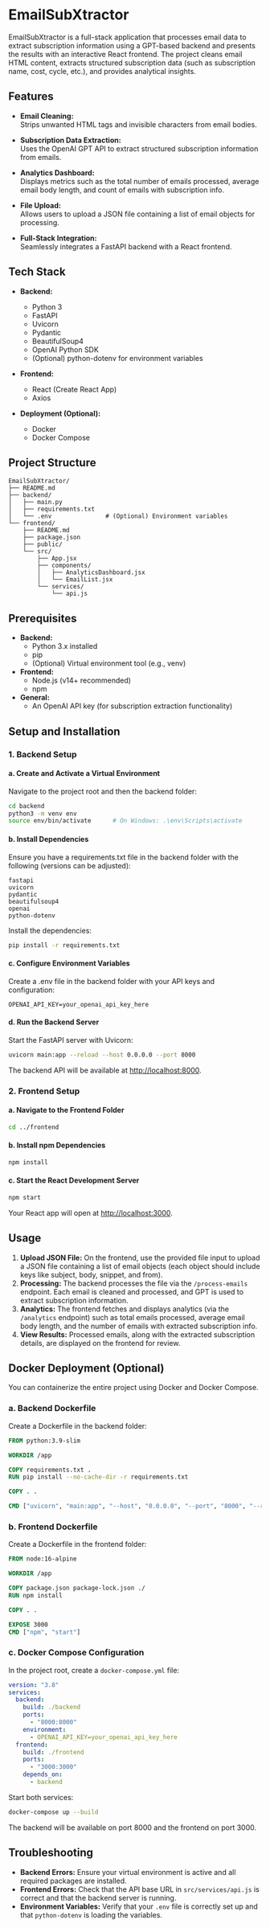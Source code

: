 # EmailSubXtractor

EmailSubXtractor is a full-stack application that processes email data to extract subscription information using a GPT-based backend and presents the results with an interactive React frontend. The project cleans email HTML content, extracts structured subscription data (such as subscription name, cost, cycle, etc.), and provides analytical insights.

## Features

- **Email Cleaning:**  
  Strips unwanted HTML tags and invisible characters from email bodies.
  
- **Subscription Data Extraction:**  
  Uses the OpenAI GPT API to extract structured subscription information from emails.
  
- **Analytics Dashboard:**  
  Displays metrics such as the total number of emails processed, average email body length, and count of emails with subscription info.
  
- **File Upload:**  
  Allows users to upload a JSON file containing a list of email objects for processing.
  
- **Full-Stack Integration:**  
  Seamlessly integrates a FastAPI backend with a React frontend.

## Tech Stack

- **Backend:**
  - Python 3
  - FastAPI
  - Uvicorn
  - Pydantic
  - BeautifulSoup4
  - OpenAI Python SDK
  - (Optional) python-dotenv for environment variables

- **Frontend:**
  - React (Create React App)
  - Axios

- **Deployment (Optional):**
  - Docker
  - Docker Compose

## Project Structure

```plaintext
EmailSubXtractor/
├── README.md
├── backend/
│   ├── main.py
│   ├── requirements.txt
│   └── .env               # (Optional) Environment variables
└── frontend/
    ├── README.md
    ├── package.json
    ├── public/
    └── src/
        ├── App.jsx
        ├── components/
        │   ├── AnalyticsDashboard.jsx
        │   └── EmailList.jsx
        └── services/
            └── api.js
```

## Prerequisites

- **Backend:**
  - Python 3.x installed
  - pip
  - (Optional) Virtual environment tool (e.g., venv)
- **Frontend:**
  - Node.js (v14+ recommended)
  - npm
- **General:**
  - An OpenAI API key (for subscription extraction functionality)

## Setup and Installation

### 1. Backend Setup

#### a. Create and Activate a Virtual Environment

Navigate to the project root and then the backend folder:

```sh
cd backend
python3 -m venv env
source env/bin/activate      # On Windows: .\env\Scripts\activate
```

#### b. Install Dependencies

Ensure you have a requirements.txt file in the backend folder with the following (versions can be adjusted):

```
fastapi
uvicorn
pydantic
beautifulsoup4
openai
python-dotenv
```

Install the dependencies:

```sh
pip install -r requirements.txt
```

#### c. Configure Environment Variables

Create a .env file in the backend folder with your API keys and configuration:

```
OPENAI_API_KEY=your_openai_api_key_here
```

#### d. Run the Backend Server

Start the FastAPI server with Uvicorn:

```sh
uvicorn main:app --reload --host 0.0.0.0 --port 8000
```

The backend API will be available at [http://localhost:8000](http://localhost:8000).

### 2. Frontend Setup

#### a. Navigate to the Frontend Folder

```sh
cd ../frontend
```

#### b. Install npm Dependencies

```sh
npm install
```

#### c. Start the React Development Server

```sh
npm start
```

Your React app will open at [http://localhost:3000](http://localhost:3000).

## Usage

1. **Upload JSON File:**
   On the frontend, use the provided file input to upload a JSON file containing a list of email objects (each object should include keys like subject, body, snippet, and from).
2. **Processing:**
   The backend processes the file via the `/process-emails` endpoint. Each email is cleaned and processed, and GPT is used to extract subscription information.
3. **Analytics:**
   The frontend fetches and displays analytics (via the `/analytics` endpoint) such as total emails processed, average email body length, and the number of emails with extracted subscription info.
4. **View Results:**
   Processed emails, along with the extracted subscription details, are displayed on the frontend for review.

## Docker Deployment (Optional)

You can containerize the entire project using Docker and Docker Compose.

### a. Backend Dockerfile

Create a Dockerfile in the backend folder:

```Dockerfile
FROM python:3.9-slim

WORKDIR /app

COPY requirements.txt .
RUN pip install --no-cache-dir -r requirements.txt

COPY . .

CMD ["uvicorn", "main:app", "--host", "0.0.0.0", "--port", "8000", "--reload"]
```

### b. Frontend Dockerfile

Create a Dockerfile in the frontend folder:

```Dockerfile
FROM node:16-alpine

WORKDIR /app

COPY package.json package-lock.json ./
RUN npm install

COPY . .

EXPOSE 3000
CMD ["npm", "start"]
```

### c. Docker Compose Configuration

In the project root, create a `docker-compose.yml` file:

```yaml
version: "3.8"
services:
  backend:
    build: ./backend
    ports:
      - "8000:8000"
    environment:
      - OPENAI_API_KEY=your_openai_api_key_here
  frontend:
    build: ./frontend
    ports:
      - "3000:3000"
    depends_on:
      - backend
```

Start both services:

```sh
docker-compose up --build
```

The backend will be available on port 8000 and the frontend on port 3000.

## Troubleshooting

- **Backend Errors:**
  Ensure your virtual environment is active and all required packages are installed.
- **Frontend Errors:**
  Check that the API base URL in `src/services/api.js` is correct and that the backend server is running.
- **Environment Variables:**
  Verify that your `.env` file is correctly set up and that `python-dotenv` is loading the variables.